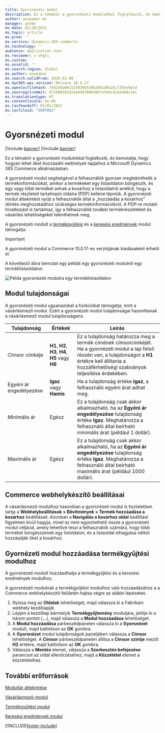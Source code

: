 ```yaml
---
title: Gyorsnézeti modul
description: Ez a témakör a gyorsnézeti modulokkal foglalkozik, és bemutatja, hogy hogyan lehet őket hozzáadni webhelyek lapjaihoz a Microsoft Dynamics 365 Commerce alkalmazásban.
author: anupamar-ms
manager: annbe
ms.date: 01/28/2021
ms.topic: article
ms.prod: ''
ms.service: dynamics-365-commerce
ms.technology: ''
audience: Application User
ms.reviewer: v-chgri
ms.custom: ''
ms.assetid: ''
ms.search.region: Global
ms.author: anupamar
ms.search.validFrom: 2020-01-08
ms.dyn365.ops.version: Release 10.0.17
ms.openlocfilehash: 7e8244a06c515029b559b2061d9a25c7355e9e14
ms.sourcegitcommit: 872600103d2a444d78963867e5e0cdc62e68c3ec
ms.translationtype: HT
ms.contentlocale: hu-HU
ms.lasthandoff: 02/01/2021
ms.locfileid: "5097052"
---
```

# <a name="quick-view-module"></a>Gyorsnézeti modul

[!include [banner](includes/banner.md)]
[!include [banner](includes/preview-banner.md)]

Ez a témakör a gyorsnézeti modulokkal foglalkozik, és bemutatja, hogy hogyan lehet őket hozzáadni webhelyek lapjaihoz a Microsoft Dynamics 365 Commerce alkalmazásban.

A gyorsnézeti modul segítségével a felhasználók gyorsan megtekinthetik a termékinformációkat, amikor a termékeket egy listaoldalon böngészik, és egy vagy több terméket adnak a kosárhoz a listaoldalról anélkül, hogy a termék részleteit tartalmazó oldalra (PDP) kellene lépniük. A gyorsnézeti modul áttekintést nyújt a felhasználók által a „hozzáadás a kosárhoz” döntés meghozatalához szükséges termékinformációkról. A PDP-re mutató hivatkozást is tartalmaz, így a felhasználók további termékrészleteket és vásárlási lehetőségeket tekinthetnek meg.

A gyorsnézeti modult a [termékgyűjtési](product-collection-module-overview.md) és a [keresési eredmények](search-result-module.md) modul támogatja.

> [!IMPORTANT]
> A gyorsnézeti modul a Commerce 10.0.17-es verziójának kiadásaként érhető el.

A következő ábra bemutat egy példát egy gyorsnézeti modulról egy terméklistaoldalon.

![Példa gyorsnézeti modulra egy terméklistaoldalon](./media/ecommerce-quickview.PNG)

## <a name="module-properties"></a>Modul tulajdonságai

A gyorsnézeti modul ugyanazokat a funkciókat támogatja, mint a vásárlásmező modul. Ezért a gyorsnézeti modul tulajdonságai hasonlítanak a vásárlásmező modul tulajdonságaira.

| Tulajdonság | Értékek | Leírás |
|----------------|--------|-------------|
| Címsor címkéje | **H1**, **H2**, **H3**, **H4**, **H5** vagy **H6** | Ez a tulajdonság határozza meg a termék címének címsorcímkéjét. Ha a gyornézeti modul a lap felső részén van, a tulajdonságot a **H1** értékre kell állítania a hozzáférhetőségi szabványok teljesítése érdekében. |
| Egyéni ár engedélyezése | **Igaz** vagy **Hamis** | Ha a tulajdonság értéke **Igaz**, a felhasználó egyéni árat adhat meg. |
| Minimális ár | Egész | Ez a tulajdonság csak akkor alkalmazható, ha az **Egyéni ár engedélyezése** tulajdonság értéke **Igaz**. Meghatározza a felhasználó által beírható minimális árat (például 1 dollár). |
| Maximális ár | Egész | Ez a tulajdonság csak akkor alkalmazható, ha az **Egyéni ár engedélyezése** tulajdonság értéke **Igaz**. Meghatározza a felhasználó által beírható maximális árat (például 1000 dollár). |

## <a name="commerce-site-builder-settings"></a>Commerce webhelykészítő beállításai

A vásárlásmező modulhoz hasonlóan a gyorsnézeti modul is tiszteletben tartja a **Webhelybeállítások \> Bővítmények \> Termék hozzáadása a kosárhoz** beállításait. Azonban a **Navigálás a kosárhoz oldal** beállítást figyelmen kívül hagyja, mivel az nem egyeztethető össze a gyorsnézeti modul céljával, amely lehetővé teszi a felhasználók számára, hogy több terméket böngésszenek egy listoldalon, és a listaoldal elhagyása nélkül hozzáadják őket a kosárhoz.

## <a name="add-a-quick-view-module-to-a-product-collection-module"></a>Gyornézeti modul hozzáadása termékgyűjtési modulhoz

A gyorsnézeti modult hozzáadhatja a termékgyűjtési és a keresési eredmények modulhoz.

A gyorsnézeti modulnak a termékgyűjtési modulhoz való hozzáadásához a a Commerce webhelykészítő felületén hajtsa végre az alábbi lépéseket.

1. Nyissa meg az **Oldalak** lehetőséget, majd válassza ki a Fabrikam webhely kezdőlapját.
1. Lépjen a kezdőlap bármelyik **Termékgyűjtemény** moduljára, jelölje ki a három pontot (**...**), majd válassza a **Modul hozzáadása** lehetőséget.
1. A **Modul hozzáadása** párbeszédpanelen válassza ki a **Gyorsnézet** modult, majd kattintson az **OK** gombra.
1. A **Gyorsnézet** modul tulajdonságok paneljében válassza a **Címsor** lehetőséget. A **Címsor** párbeszédpanelen állítsa a **Címsor szintje** mezőt **H2** értékre, majd kattintson az **OK** gombra.
1. Válassza a **Mentés** elemet, válassza a **Szerkesztés befejezése** parancsot az oldal ellenőrzéséhez, majd a **Közzététel** elemet a közzétételhez.

## <a name="additional-resources"></a>További erőforrások

[Modultár áttekintése](starter-kit-overview.md)

[Vásárlásmező-modul](add-buy-box.md)

[Termékgyűjtési modul](product-collection-module-overview.md)

[Keresési eredmények modul](search-result-module.md)


[!INCLUDE[footer-include](../includes/footer-banner.md)]